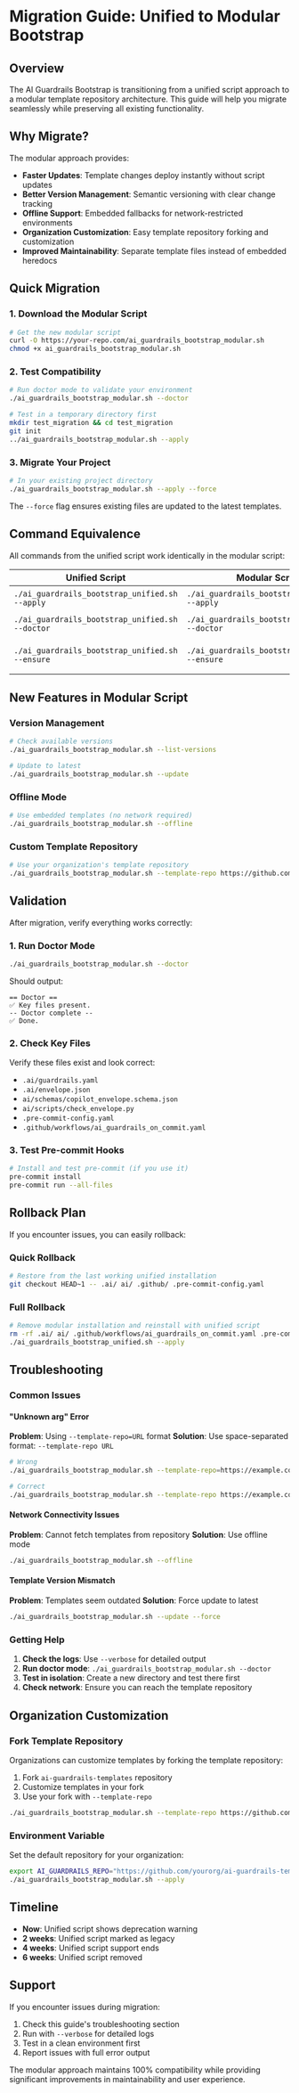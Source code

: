 # Migration Guide: Unified to Modular Bootstrap

## Overview

The AI Guardrails Bootstrap is transitioning from a unified script approach to a modular template repository architecture. This guide will help you migrate seamlessly while preserving all existing functionality.

## Why Migrate?

The modular approach provides:

- **Faster Updates**: Template changes deploy instantly without script updates
- **Better Version Management**: Semantic versioning with clear change tracking
- **Offline Support**: Embedded fallbacks for network-restricted environments
- **Organization Customization**: Easy template repository forking and customization
- **Improved Maintainability**: Separate template files instead of embedded heredocs

## Quick Migration

### 1. Download the Modular Script

```bash
# Get the new modular script
curl -O https://your-repo.com/ai_guardrails_bootstrap_modular.sh
chmod +x ai_guardrails_bootstrap_modular.sh
```

### 2. Test Compatibility

```bash
# Run doctor mode to validate your environment
./ai_guardrails_bootstrap_modular.sh --doctor

# Test in a temporary directory first
mkdir test_migration && cd test_migration
git init
../ai_guardrails_bootstrap_modular.sh --apply
```

### 3. Migrate Your Project

```bash
# In your existing project directory
./ai_guardrails_bootstrap_modular.sh --apply --force
```

The `--force` flag ensures existing files are updated to the latest templates.

## Command Equivalence

All commands from the unified script work identically in the modular script:

| Unified Script | Modular Script | Description |
|---------------|----------------|-------------|
| `./ai_guardrails_bootstrap_unified.sh --apply` | `./ai_guardrails_bootstrap_modular.sh --apply` | Install/update templates |
| `./ai_guardrails_bootstrap_unified.sh --doctor` | `./ai_guardrails_bootstrap_modular.sh --doctor` | Diagnose issues |
| `./ai_guardrails_bootstrap_unified.sh --ensure` | `./ai_guardrails_bootstrap_modular.sh --ensure` | Create minimal setup |

## New Features in Modular Script

### Version Management

```bash
# Check available versions
./ai_guardrails_bootstrap_modular.sh --list-versions

# Update to latest
./ai_guardrails_bootstrap_modular.sh --update
```

### Offline Mode

```bash
# Use embedded templates (no network required)
./ai_guardrails_bootstrap_modular.sh --offline
```

### Custom Template Repository

```bash
# Use your organization's template repository
./ai_guardrails_bootstrap_modular.sh --template-repo https://github.com/yourorg/ai-templates
```

## Validation

After migration, verify everything works correctly:

### 1. Run Doctor Mode

```bash
./ai_guardrails_bootstrap_modular.sh --doctor
```

Should output:

```
== Doctor ==
✅ Key files present.
-- Doctor complete --
✅ Done.
```

### 2. Check Key Files

Verify these files exist and look correct:

- `.ai/guardrails.yaml`
- `.ai/envelope.json`
- `ai/schemas/copilot_envelope.schema.json`
- `ai/scripts/check_envelope.py`
- `.pre-commit-config.yaml`
- `.github/workflows/ai_guardrails_on_commit.yaml`

### 3. Test Pre-commit Hooks

```bash
# Install and test pre-commit (if you use it)
pre-commit install
pre-commit run --all-files
```

## Rollback Plan

If you encounter issues, you can easily rollback:

### Quick Rollback

```bash
# Restore from the last working unified installation
git checkout HEAD~1 -- .ai/ ai/ .github/ .pre-commit-config.yaml
```

### Full Rollback

```bash
# Remove modular installation and reinstall with unified script
rm -rf .ai/ ai/ .github/workflows/ai_guardrails_on_commit.yaml .pre-commit-config.yaml
./ai_guardrails_bootstrap_unified.sh --apply
```

## Troubleshooting

### Common Issues

#### "Unknown arg" Error

**Problem**: Using `--template-repo=URL` format
**Solution**: Use space-separated format: `--template-repo URL`

```bash
# Wrong
./ai_guardrails_bootstrap_modular.sh --template-repo=https://example.com/templates

# Correct
./ai_guardrails_bootstrap_modular.sh --template-repo https://example.com/templates
```

#### Network Connectivity Issues

**Problem**: Cannot fetch templates from repository
**Solution**: Use offline mode

```bash
./ai_guardrails_bootstrap_modular.sh --offline
```

#### Template Version Mismatch

**Problem**: Templates seem outdated
**Solution**: Force update to latest

```bash
./ai_guardrails_bootstrap_modular.sh --update --force
```

### Getting Help

1. **Check the logs**: Use `--verbose` for detailed output
2. **Run doctor mode**: `./ai_guardrails_bootstrap_modular.sh --doctor`
3. **Test in isolation**: Create a new directory and test there first
4. **Check network**: Ensure you can reach the template repository

## Organization Customization

### Fork Template Repository

Organizations can customize templates by forking the template repository:

1. Fork `ai-guardrails-templates` repository
2. Customize templates in your fork
3. Use your fork with `--template-repo`

```bash
./ai_guardrails_bootstrap_modular.sh --template-repo https://github.com/yourorg/ai-guardrails-templates
```

### Environment Variable

Set the default repository for your organization:

```bash
export AI_GUARDRAILS_REPO="https://github.com/yourorg/ai-guardrails-templates"
./ai_guardrails_bootstrap_modular.sh --apply
```

## Timeline

- **Now**: Unified script shows deprecation warning
- **2 weeks**: Unified script marked as legacy
- **4 weeks**: Unified script support ends
- **6 weeks**: Unified script removed

## Support

If you encounter issues during migration:

1. Check this guide's troubleshooting section
2. Run with `--verbose` for detailed logs
3. Test in a clean environment first
4. Report issues with full error output

The modular approach maintains 100% compatibility while providing significant improvements in maintainability and user experience.
